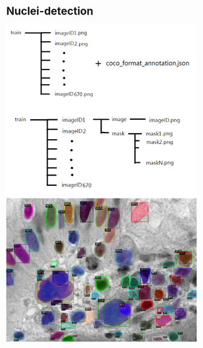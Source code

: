 # Nuclei-detection
  
  
  
  
  
  
  
  
![image](https://github.com/vbnmzxc9513/Nuclei-detection/blob/master/demo/trainfolder_after.png)
![image](https://github.com/vbnmzxc9513/Nuclei-detection/blob/master/demo/trainfolder_before.png)
![image](https://github.com/vbnmzxc9513/Nuclei-detection/blob/master/demo/demo.png)
